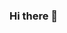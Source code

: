 ### Hi there 👋

<!--
**JoshuaSantillan/JoshuaSantillan** is a ✨ _special_ ✨ repository because its `README.md` (this file) appears on your GitHub profile.

Here are some ideas to get you started:

- 🔭 I’m currently working on finishing my Degree at UC San Diego
- 🌱 I’m currently learning Computer Graphics/Animation and Security 
- 👯 I’m looking to collaborate on Game Development Projects
- 💬 Ask me about my past projects!
- 😄 Pronouns: (HE/HIM)
- ⚡ Fun fact: I love turtles!
-->
